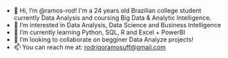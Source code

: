 - 👋 Hi, I’m @ramos-rod! I'm a 24 years old Brazilian college student currently Data Analysis and coursing Big Data & Analytic Intelligence.
- 👀 I’m interested in Data Analysis, Data Science and Business Intelligence
- 🌱 I’m currently learning Python, SQL, R and Excel + PowerBI
- 💞️ I’m looking to collaborate on begginer Data Analyze projects!
- 📫 You can reach me at: rodrigoramosuff@gmail.com

<!---
ramos-rod/ramos-rod is a ✨ special ✨ repository because its `README.md` (this file) appears on your GitHub profile.
You can click the Preview link to take a look at your changes.
--->
